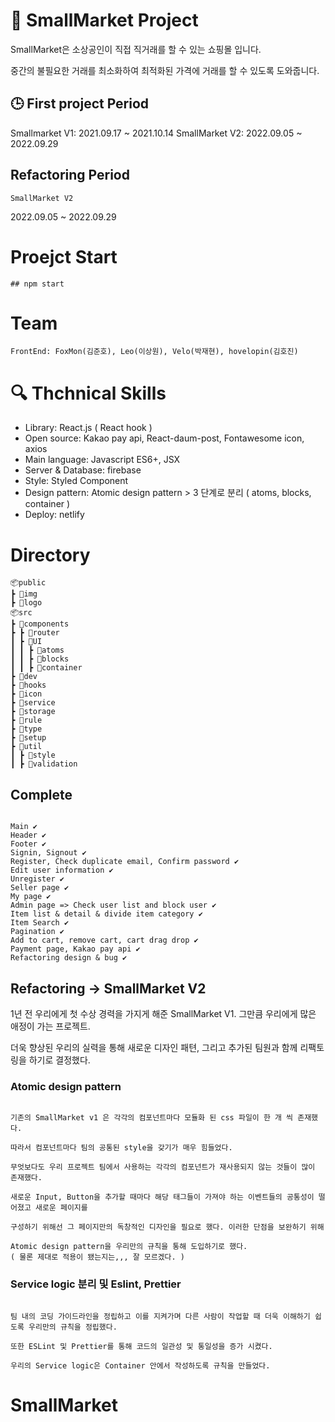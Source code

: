 # 📖 SmallMarket Project

SmallMarket은 소상공인이 직접 직거래를 할 수 있는 쇼핑몰 입니다.

중간의 불필요한 거래를 최소화하여 최적화된 가격에 거래를 할 수 있도록 도와줍니다.

## :clock3: First project Period

Smallmarket V1: 2021.09.17 ~ 2021.10.14
SmallMarket V2: 2022.09.05 ~ 2022.09.29

## Refactoring Period

`SmallMarket V2`

2022.09.05 ~ 2022.09.29

# Proejct Start

```
## npm start
```

# Team

```
FrontEnd: FoxMon(김준호), Leo(이상원), Velo(박재현), hovelopin(김호진)
```

# :mag: Thchnical Skills

-   Library: React.js ( React hook )
-   Open source: Kakao pay api, React-daum-post, Fontawesome icon, axios
-   Main language: Javascript ES6+, JSX
-   Server & Database: firebase
-   Style: Styled Component
-   Design pattern: Atomic design pattern > 3 단계로 분리 ( atoms, blocks, container )
-   Deploy: netlify

# Directory

```
📦public
┣ 📂img
┣ 📂logo
📦src
┣ 📂components
┣ ┣ 📂router
┃ ┣ 📂UI
┃ ┃ ┣ 📂atoms
┃ ┃ ┣ 📂blocks
┃ ┃ ┣ 📂container
┣ 📂dev
┣ 📂hooks
┣ 📂icon
┣ 📂service
┣ 📂storage
┣ 📂rule
┣ 📂type
┣ 📂setup
┣ 📂util
┃ ┣ 📂style
┃ ┣ 📂validation
```

## Complete

```

Main ✔
Header ✔
Footer ✔
Signin, Signout ✔
Register, Check duplicate email, Confirm password ✔
Edit user information ✔
Unregister ✔
Seller page ✔
My page ✔
Admin page => Check user list and block user ✔
Item list & detail & divide item category ✔
Item Search ✔
Pagination ✔
Add to cart, remove cart, cart drag drop ✔
Payment page, Kakao pay api ✔
Refactoring design & bug ✔

```

## Refactoring -> SmallMarket V2

1년 전 우리에게 첫 수상 경력을 가지게 해준 SmallMarket V1. 그만큼 우리에게 많은 애정이 가는 프로젝트.

더욱 향상된 우리의 실력을 통해 새로운 디자인 패텬, 그리고 추가된 팀원과 함께 리팩토링을 하기로 결정했다.

### Atomic design pattern

```

기존의 SmallMarket v1 은 각각의 컴포넌트마다 모듈화 된 css 파일이 한 개 씩 존재했다.

따라서 컴포넌트마다 팀의 공통된 style을 갖기가 매우 힘들었다.

무엇보다도 우리 프로젝트 팀에서 사용하는 각각의 컴포넌트가 재사용되지 않는 것들이 많이 존재했다.

새로운 Input, Button을 추가할 때마다 해당 태그들이 가져야 하는 이벤트들의 공통성이 떨어졌고 새로운 페이지를

구성하기 위해선 그 페이지만의 독창적인 디자인을 필요로 했다. 이러한 단점을 보완하기 위해

Atomic design pattern을 우리만의 규칙을 통해 도입하기로 했다.
( 물론 제대로 적용이 됐는지는,,, 잘 모르겠다. )

```

### Service logic 분리 및 Eslint, Prettier

```

팀 내의 코딩 가이드라인을 정립하고 이를 지켜가며 다른 사람이 작업할 때 더욱 이해하기 쉽도록 우리만의 규칙을 정립했다.

또한 ESLint 및 Prettier를 통해 코드의 일관성 및 통일성을 증가 시켰다.

우리의 Service logic은 Container 안에서 작성하도록 규칙을 만들었다.

```
# SmallMarket
